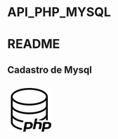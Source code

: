 # API_PHP_MYSQL

<h1>README</h1>

<h2>Cadastro de Mysql<h2>
 
![Texto Alternativo](servidor-php.png)
